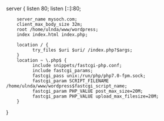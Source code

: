server {
        listen 80;
        listen [::]:80;

        server_name mysoch.com;
        client_max_body_size 32m;
        root /home/ulnda/www/wordpress;
        index index.html index.php;

        location / {
              try_files $uri $uri/ /index.php?$args;
        }
        location ~ \.php$ {                
              include snippets/fastcgi-php.conf;
              include fastcgi_params;
              fastcgi_pass unix:/run/php/php7.0-fpm.sock;
              fastcgi_param SCRIPT_FILENAME /home/ulnda/www/wordpress$fastcgi_script_name;
              fastcgi_param PHP_VALUE post_max_size=20M;
              fastcgi_param PHP_VALUE upload_max_filesize=20M;
        }
}
